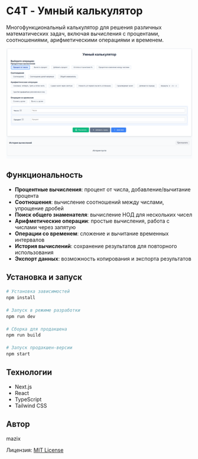 # C4T - Умный калькулятор

Многофункциональный калькулятор для решения различных математических задач, включая вычисления с процентами, соотношениями, арифметическими операциями и временем.

![Скриншот калькулятора](img_4_readme.png)

## Функциональность

- **Процентные вычисления**: процент от числа, добавление/вычитание процента
- **Соотношения**: вычисление соотношений между числами, упрощение дробей
- **Поиск общего знаменателя**: вычисление НОД для нескольких чисел
- **Арифметические операции**: простые вычисления, работа с числами через запятую
- **Операции со временем**: сложение и вычитание временных интервалов
- **История вычислений**: сохранение результатов для повторного использования
- **Экспорт данных**: возможность копирования и экспорта результатов

## Установка и запуск

```bash
# Установка зависимостей
npm install

# Запуск в режиме разработки
npm run dev

# Сборка для продакшена
npm run build

# Запуск продакшен-версии
npm start
```

## Технологии

- Next.js
- React
- TypeScript
- Tailwind CSS

## Автор

mazix

Лицензия: [MIT License](LICENSE)
